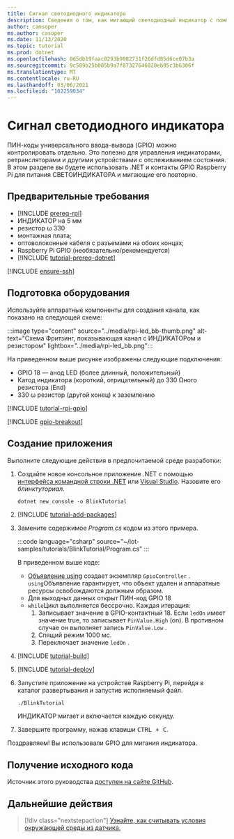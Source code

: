 ```yaml
---
title: Сигнал светодиодного индикатора
description: Сведения о том, как мигающий светодиодный индикатор с помощью библиотек Интернета вещей .NET.
author: camsoper
ms.author: casoper
ms.date: 11/13/2020
ms.topic: tutorial
ms.prod: dotnet
ms.openlocfilehash: 0d5db19faac0293b9982731f26dfd85d6ce07b3a
ms.sourcegitcommit: 9c589b25b005b9a7f87327646020eb85c3b6306f
ms.translationtype: MT
ms.contentlocale: ru-RU
ms.lasthandoff: 03/06/2021
ms.locfileid: "102259034"
---
```

# <a name="blink-an-led"></a>Сигнал светодиодного индикатора

ПИН-коды универсального ввода-вывода (GPIO) можно контролировать отдельно. Это полезно для управления индикаторами, ретрансляторами и другими устройствами с отслеживанием состояния. В этом разделе вы будете использовать .NET и контакты GPIO Raspberry Pi для питания СВЕТОИНДИКАТОРА и мигающие его повторно.

## <a name="prerequisites"></a>Предварительные требования

- [!INCLUDE [prereq-rpi](../includes/prereq-rpi.md)]
- ИНДИКАТОР на 5 мм
- резистор ω 330
- монтажная плата;
- оптоволоконные кабеля с разъемами на обоих концах;
- Raspberry Pi GPIO (необязательно/рекомендуется)
- [!INCLUDE [tutorial-prereq-dotnet](../includes/tutorial-prereq-dotnet.md)]

[!INCLUDE [ensure-ssh](../includes/ensure-ssh.md)]

## <a name="prepare-the-hardware"></a>Подготовка оборудования

Используйте аппаратные компоненты для создания канала, как показано на следующей схеме:

:::image type="content" source="../media/rpi-led_bb-thumb.png" alt-text="Схема Фритзинг, показывающая канал с ИНДИКАТОРом и резистором" lightbox="../media/rpi-led_bb.png":::

На приведенном выше рисунке изображены следующие подключения:

- GPIO 18 — анод LED (более длинный, положительный)
- Катод индикатора (короткий, отрицательный) до 330 Ωного резистора (End)
- 330 ω резистор (другой конец) к заземлению

[!INCLUDE [tutorial-rpi-gpio](../includes/tutorial-rpi-gpio.md)]

[!INCLUDE [gpio-breakout](../includes/gpio-breakout.md)]

## <a name="create-the-app"></a>Создание приложения

Выполните следующие действия в предпочитаемой среде разработки:

1. Создайте новое консольное приложение .NET с помощью [интерфейса командной строки .NET](../../core/tools/dotnet-new.md) или [Visual Studio](../../core/tutorials/with-visual-studio.md). Назовите его *блинктуториал*.

    ```dotnetcli
    dotnet new console -o BlinkTutorial
    ```

1. [!INCLUDE [tutorial-add-packages](../includes/tutorial-add-packages.md)]
1. Замените содержимое *Program.cs* кодом из этого примера.

    :::code language="csharp" source="~/iot-samples/tutorials/BlinkTutorial/Program.cs" :::

    В приведенном выше коде:

    - [Объявление using](../../csharp/whats-new/csharp-8.md#using-declarations) создает экземпляр `GpioController` . `using`Объявление гарантирует, что объект удален и аппаратные ресурсы освобождаются должным образом.
    - Для выходных данных открыт ПИН-код GPIO 18
    - `while`Цикл выполняется бессрочно. Каждая итерация:
        1. Записывает значение в GPIO-контактный 18. Если `ledOn` имеет значение true, то записывает `PinValue.High` (on). В противном случае он выполняет запись `PinValue.Low` .
        1. Спящий режим 1000 мс.
        1. Переключает значение `ledOn` .

1. [!INCLUDE [tutorial-build](../includes/tutorial-build.md)]
1. [!INCLUDE [tutorial-deploy](../includes/tutorial-deploy.md)]
1. Запустите приложение на устройстве Raspberry Pi, перейдя в каталог развертывания и запустив исполняемый файл.

    ```bash
    ./BlinkTutorial
    ```

    ИНДИКАТОР мигает и включается каждую секунду.

1. Завершите программу, нажав клавиши <kbd>CTRL + C</kbd>.

Поздравляем! Вы использовали GPIO для мигания индикатора.

## <a name="get-the-source-code"></a>Получение исходного кода

Источник этого руководства [доступен на сайте GitHub](https://github.com/MicrosoftDocs/dotnet-iot-assets/tree/master/tutorials/BlinkTutorial).

## <a name="next-steps"></a>Дальнейшие действия

> [!div class="nextstepaction"]
> [Узнайте, как считывать условия окружающей среды из датчика.](../tutorials/temp-sensor.md)
